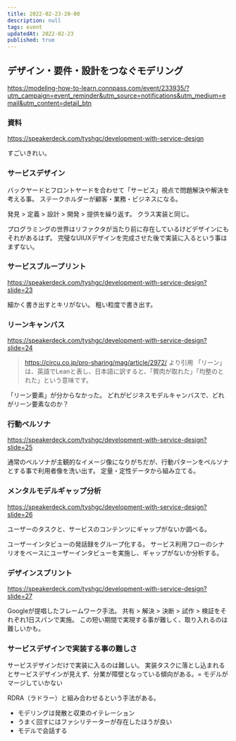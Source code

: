 ```yaml
---
title: 2022-02-23-20-00
description: null
tags: event
updatedAt: 2022-02-23
published: true
---
```


## デザイン・要件・設計をつなぐモデリング

https://modeling-how-to-learn.connpass.com/event/233935/?utm_campaign=event_reminder&utm_source=notifications&utm_medium=email&utm_content=detail_btn

### 資料

https://speakerdeck.com/tyshgc/development-with-service-design

すごいきれい。

### サービスデザイン

バックヤードとフロントヤードを合わせて「サービス」視点で問題解決や解決を考える事。
ステークホルダーが顧客・業務・ビジネスになる。

発見 > 定義 > 設計 > 開発 > 提供を繰り返す。
クラス実装と同じ。

プログラミングの世界はリファクタが当たり前に存在しているけどデザインにもそれがあるはず。
完璧なUIUXデザインを完成させた後で実装に入るという事はまずない。

### サービスブループリント

https://speakerdeck.com/tyshgc/development-with-service-design?slide=23

細かく書き出すとキリがない。
粗い粒度で書き出す。

### リーンキャンバス

https://speakerdeck.com/tyshgc/development-with-service-design?slide=24

> https://circu.co.jp/pro-sharing/mag/article/2972/ より引用
> 「リーン」は、英語でLeanと表し、日本語に訳すると、「贅肉が取れた」「均整のとれた」という意味です。

「リーン要素」が分からなかった。
どれがビジネスモデルキャンバスで、どれがリーン要素なのか？

### 行動ペルソナ

https://speakerdeck.com/tyshgc/development-with-service-design?slide=25

通常のペルソナが主観的なイメージ像になりがちだが、行動パターンをペルソナとする事で利用者像を洗い出す。
定量・定性データから組み立てる。

### メンタルモデルギャップ分析

https://speakerdeck.com/tyshgc/development-with-service-design?slide=26

ユーザーのタスクと、サービスのコンテンツにギャップがないか調べる。

ユーザーインタビューの発話録をグループ化する。
サービス利用フローのシナリオをベースにユーザーインタビューを実施し、ギャップがないか分析する。

### デザインスプリント

https://speakerdeck.com/tyshgc/development-with-service-design?slide=27

Googleが提唱したフレームワーク手法。
共有 > 解決 > 決断 > 試作 > 検証をそれぞれ1日スパンで実施。
この短い期間で実現する事が難しく、取り入れるのは難しいかも。

### サービスデザインで実装する事の難しさ

サービスデザインだけで実装に入るのは難しい。
実装タスクに落とし込まれるとサービスデザインが見えず、分業が障壁となっている傾向がある。= モデルがマージしていかない

RDRA（ラドラー）と組み合わせるという手法がある。

- モデリングは発散と収束のイテレーション
- うまく回すにはファシリテーターが存在したほうが良い
- モデルで会話する
